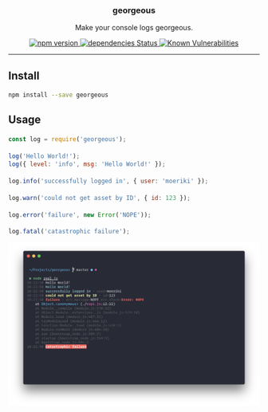 <p align="center">
  <h3 align="center">georgeous</h3>
  <p align="center">Make your console logs georgeous.<p>
  <p align="center">
    <a href="https://www.npmjs.com/package/georgeous">
      <img src="https://img.shields.io/npm/v/georgeous.svg" alt="npm version">
    </a>
    <a href="https://david-dm.org/moeriki/georgeous">
      <img src="https://david-dm.org/moeriki/georgeous/status.svg" alt="dependencies Status"></img>
    </a>
    <a href="https://snyk.io/test/github/moeriki/georgeous">
      <img src="https://snyk.io/test/github/moeriki/georgeous/badge.svg" alt="Known Vulnerabilities"></img>
    </a>
  </p>
</p>

---

## Install

```sh
npm install --save georgeous
```

## Usage

```js
const log = require('georgeous');

log('Hello World!');
log({ level: 'info', msg: 'Hello World!' });

log.info('successfully logged in', { user: 'moeriki' });

log.warn('could not get asset by ID', { id: 123 });

log.error('failure', new Error('NOPE'));

log.fatal('catastrophic failure');
```

<img src="https://raw.githubusercontent.com/Moeriki/georgeous/master/georgeous.png" />
